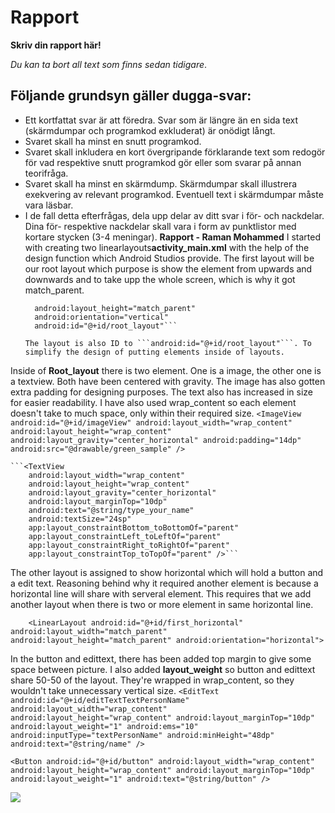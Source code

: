 
# Rapport

**Skriv din rapport här!**

_Du kan ta bort all text som finns sedan tidigare_.

## Följande grundsyn gäller dugga-svar:

- Ett kortfattat svar är att föredra. Svar som är längre än en sida text (skärmdumpar och programkod exkluderat) är onödigt långt.
- Svaret skall ha minst en snutt programkod.
- Svaret skall inkludera en kort övergripande förklarande text som redogör för vad respektive snutt programkod gör eller som svarar på annan teorifråga.
- Svaret skall ha minst en skärmdump. Skärmdumpar skall illustrera exekvering av relevant programkod. Eventuell text i skärmdumpar måste vara läsbar.
- I de fall detta efterfrågas, dela upp delar av ditt svar i för- och nackdelar. Dina för- respektive nackdelar skall vara i form av punktlistor med kortare stycken (3-4 meningar).
  **Rapport - Raman Mohammed**
  I started with creating two linearlayouts**activity_main.xml** with the help of the design function which Android Studios provide.
  The first layout will be our root layout which purpose is show the element from upwards and downwards and to take upp the whole screen, which is why it got match_parent.
  ```android:layout_width="match_parent"
    android:layout_height="match_parent"
    android:orientation="vertical"
    android:id="@+id/root_layout"```
  
  The layout is also ID to ```android:id="@+id/root_layout"```. To simplify the design of putting elements inside of layouts.
  
Inside of **Root_layout** there is two element. One is a image, the other one is a textview. Both have been centered with gravity. The image has also gotten extra padding for designing purposes. The text also has increased in size for easier readability.
I have also used wrap_content so each element doesn't take to much space, only within their required size.
    ```<ImageView
        android:id="@+id/imageView"
        android:layout_width="wrap_content"
        android:layout_height="wrap_content"
        android:layout_gravity="center_horizontal"
        android:padding="14dp"
        android:src="@drawable/green_sample" />```

    ```<TextView
        android:layout_width="wrap_content"
        android:layout_height="wrap_content"
        android:layout_gravity="center_horizontal"
        android:layout_marginTop="10dp"
        android:text="@string/type_your_name"
        android:textSize="24sp"
        app:layout_constraintBottom_toBottomOf="parent"
        app:layout_constraintLeft_toLeftOf="parent"
        app:layout_constraintRight_toRightOf="parent"
        app:layout_constraintTop_toTopOf="parent" />```
  
  The other layout is assigned to show horizontal which will hold a button and a edit text. Reasoning behind why it required another element is because a horizontal line will share with serveral element.
This requires that we add another layout when there is two or more element in same horizontal line.

``    <LinearLayout
android:id="@+id/first_horizontal"
android:layout_width="match_parent"
android:layout_height="match_parent"
android:orientation="horizontal">``

In the button and edittext, there has been added top margin to give some space between picture. I also added **layout_weight** so button and edittext share 50-50 of the layout.
They're wrapped in wrap_content, so they wouldn't take unnecessary vertical size.
``<EditText
android:id="@+id/editTextTextPersonName"
android:layout_width="wrap_content"
android:layout_height="wrap_content"
android:layout_marginTop="10dp"
android:layout_weight="1"
android:ems="10"
android:inputType="textPersonName"
android:minHeight="48dp"
android:text="@string/name" />``

``<Button
android:id="@+id/button"
android:layout_width="wrap_content"
android:layout_height="wrap_content"
android:layout_marginTop="10dp"
android:layout_weight="1"
android:text="@string/button" />``

 
   
 
        
  

![](front_page.png)

